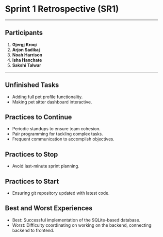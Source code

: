 # **Sprint 1 Retrospective (SR1)**

---
## **Participants**

1. **Gjergj Kroqi**  
2. **Arjon Sadikaj**  
3. **Noah Harrison**  
4. **Isha Hanchate**  
5. **Sakshi Talwar** 

---

## **Unfinished Tasks**
* Adding full pet profile functionality.
* Making pet sitter dashboard interactive.

## **Practices to Continue**
* Periodic standups to ensure team cohesion.
* Pair programming for tackling complex tasks.
* Frequent communication to accomplish objectives.

## **Practices to Stop**
* Avoid last-minute sprint planning.

## **Practices to Start**
* Ensuring git repository updated with latest code.

## **Best and Worst Experiences**
* Best: Successful implementation of the SQLite-based database.
* Worst: Difficulty coordinating on working on the backend, connecting backend to frontend.
